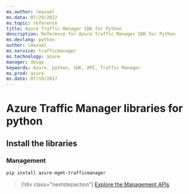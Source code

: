 ```yaml
---
ms.author: lmazuel
ms.data: 07/29/2022
ms.topic: reference
title: Azure Traffic Manager SDK for Python
description: Reference for Azure Traffic Manager SDK for Python
ms.devlang: python
author: lmazuel
ms.service: trafficmanager
ms.technology: azure
manager: douge
keywords: Azure, python, SDK, API, Traffic Manager
ms.prod: azure
ms.date: 07/10/2017
---
```

# Azure Traffic Manager libraries for python

## Install the libraries

### Management

```bash
pip install azure-mgmt-trafficmanager
```

> [!div class="nextstepaction"]
> [Explore the Management APIs](/python/api/overview/azure/trafficmanager/management)